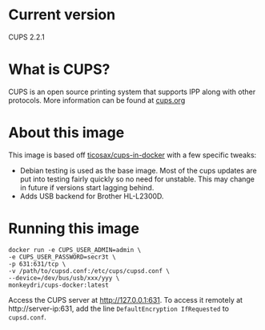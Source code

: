 # Current version

CUPS 2.2.1

# What is CUPS?

CUPS is an open source printing system that supports IPP along with other protocols. More information can be found at [cups.org](http://cups.org/)

# About this image

This image is based off [ticosax/cups-in-docker](https://github.com/ticosax/cups-in-docker) with a few specific tweaks:

* Debian testing is used as the base image. Most of the cups updates are put into testing fairly quickly so no need for unstable. This may change in future if versions start lagging behind.
* Adds USB backend for Brother HL-L2300D.

# Running this image

```
docker run -e CUPS_USER_ADMIN=admin \
-e CUPS_USER_PASSWORD=secr3t \
-p 631:631/tcp \
-v /path/to/cupsd.conf:/etc/cups/cupsd.conf \
--device=/dev/bus/usb/xxx/yyy \
monkeydri/cups-docker:latest
```

Access the CUPS server at http://127.0.0.1:631.
To access it remotely at http://server-ip:631, add the line `DefaultEncryption IfRequested` to `cupsd.conf`.